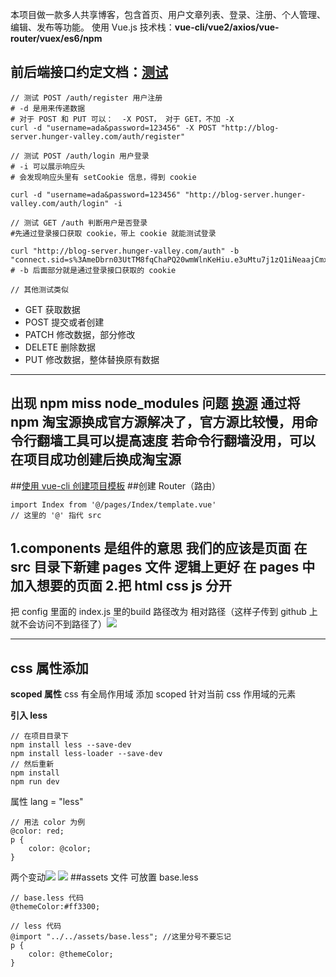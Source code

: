 本项目做一款多人共享博客，包含首页、用户文章列表、登录、注册、个人管理、编辑、发布等功能。
使用 Vue.js 技术栈：**vue-cli/vue2/axios/vue-router/vuex/es6/npm**
## 前后端接口约定文档：[测试](https://xiedaimala.com/tasks/0e61bf37-d479-481b-a43e-8d7dd6069f93/#/text_tutorial/606cfb19-ca16-4fec-8564-75c1979871d6)
```
// 测试 POST /auth/register 用户注册
# -d 是用来传递数据
# 对于 POST 和 PUT 可以：  -X POST， 对于 GET，不加 -X
curl -d "username=ada&password=123456" -X POST "http://blog-server.hunger-valley.com/auth/register"

// 测试 POST /auth/login 用户登录
# -i 可以展示响应头
# 会发现响应头里有 setCookie 信息，得到 cookie

curl -d "username=ada&password=123456" "http://blog-server.hunger-valley.com/auth/login" -i

// 测试 GET /auth 判断用户是否登录
#先通过登录接口获取 cookie，带上 cookie 就能测试登录

curl "http://blog-server.hunger-valley.com/auth" -b "connect.sid=s%3AmeDbrn03UtTM8fqChaPQ20wmWlnKeHiu.e3uMtu7j1zQ1iNeaajCmxkYYGQ%2FyHV1ZsozMvZYWC6s"
# -b 后面部分就是通过登录接口获取的 cookie

// 其他测试类似
```
- GET 获取数据
- POST 提交或者创建
- PATCH 修改数据，部分修改
- DELETE 删除数据
- PUT 修改数据，整体替换原有数据
---
出现 npm miss node_modules 问题
[换源](https://www.jianshu.com/p/f311a3a155ff)
通过将 npm 淘宝源换成官方源解决了，官方源比较慢，用命令行翻墙工具可以提高速度
若命令行翻墙没用，可以在项目成功创建后换成淘宝源
---
##[使用 vue-cli 创建项目模板](https://xiedaimala.com/tasks/fa5c2fff-9c15-4280-8710-643932e21acb/text_tutorials/8c280f59-dc36-4989-9de4-6c944caf412f)
##创建 Router（路由）
```
import Index from '@/pages/Index/template.vue'
// 这里的 '@' 指代 src
```
1.components 是组件的意思
我们的应该是页面
在 src 目录下新建 pages 文件 逻辑上更好
在 pages 中加入想要的页面
2.把 html css js 分开
---
把 config 里面的 index.js 里的build 路径改为 相对路径（这样子传到 github 上就不会访问不到路径了）![](https://upload-images.jianshu.io/upload_images/7094266-e254fa888658ba7a.png?imageMogr2/auto-orient/strip%7CimageView2/2/w/1240)

---
## css 属性添加
**scoped 属性**
css 有全局作用域
添加 scoped 针对当前 css 作用域的元素

**引入 less**
```
// 在项目目录下
npm install less --save-dev
npm install less-loader --save-dev
// 然后重新
npm install
npm run dev
```
属性 lang = "less"
```
// 用法 color 为例
@color: red;
p {
    color: @color;
}
```
两个变动![](https://upload-images.jianshu.io/upload_images/7094266-a1e3c8a937669877.png?imageMogr2/auto-orient/strip%7CimageView2/2/w/1240)
![](https://upload-images.jianshu.io/upload_images/7094266-106826cb3a3d1c45.png?imageMogr2/auto-orient/strip%7CimageView2/2/w/1240)
##assets 文件
可放置 base.less 
```
// base.less 代码
@themeColor:#ff3300;
```
```
// less 代码
@import "../../assets/base.less"; //这里分号不要忘记
p {
    color: @themeColor;
}
```
